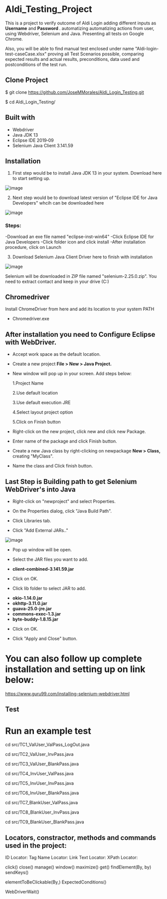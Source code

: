 # Aldi_Testing_Project

This is a project to verify outcome of Aldi Login adding different inputs as <b>Username</b> and <b>Password </b>.
automatizing automatizing actions from user, using Webdriver, Selenium and Java. Presenting all tests on Google Chrome. 

Also, you will be able to find manual test enclosed under name  "Aldi-login-test-caseCase.xlsx" proving all Test Scenarios possible, comparing expected results and actual results, preconditions, data used and postconditions of the test run.

## Clone Project

$ git clone https://github.com/JoseMMorales/Aldi_Login_Testing.git

$ cd Aldi_Login_Testing/

## Built with

* Webdriver
* Java JDK 13
* Eclipse IDE 2019‑09
* Selenium Java Client 3.141.59

## Installation

1. First step would be to install Java JDK 13 in your system. Download <a hrfe = "https://www.oracle.com/technetwork/java/javase/downloads/index.html">here</a> to start setting up.

![image](https://i.ytimg.com/vi/bIl48gbFiEc/maxresdefault.jpg)

2. Next step would be to download latest version of "Eclipse IDE for Java Developers" whcih can be downloaded <a hrfe = "https://www.eclipse.org/downloads/">here</a>

![image](https://encrypted-tbn0.gstatic.com/images?q=tbn:ANd9GcRUKOCkHL8QBEYP6Hw9j27AkY9zmGAKKZUQb1YBnoODMWhspTE-Qg&s)

### Steps:

-Download an exe file named "eclipse-inst-win64"
-Click Eclipse IDE for Java Developers
-Click folder icon and click install
-After installation procedure, click on Launch

3. Download Selenium Java Client Driver <a hrfe = "https://selenium.dev/">here</a> to finish with installation

![image](https://encrypted-tbn0.gstatic.com/images?q=tbn:ANd9GcRU4vLd94KfO4ZiUs99mKNQDYzHitQZvo9K-gNuOC1BZBO2AVMEwQ&s)

Selenium will be downloaded in ZIP file named "selenium-2.25.0.zip". You need to extract contact and keep in your drive (C:)

## Chromedriver 

Install ChromeDriver from here and add its location to your system <a hrfe = "http://chromedriver.chromium.org/">PATH</a>

* Chromedriver.exe

## After installation you need to Configure Eclipse with WebDriver.

- Accept work space as the default location.

- Create a new project <b>File > New > Java Project.</b>

- New window will pop up in your screen.
  Add steps below:

    1.Project Name

    2.Use default location

    3.Use default execution JRE

    4.Select layout project option

    5.Click on Finish button

- Right-click on the new project, click new and click new Package.

- Enter name of the package and click Finish button.
 
- Create a new Java class by right-clicking on newpackage <b> New > Class, </b> creating "MyClass".

- Name the class and Click finish button.

## Last Step is Building path to get Selenium WebDriver's into Java

- Right-click on "newproject" and select Properties.

- On the Properties dialog, click "Java Build Path".

- Click Libraries tab.
  
- Click "Add External JARs.."

![image](https://rumadak.files.wordpress.com/2014/10/selenium_2.jpg)

- Pop up window will be open. 

- Select the JAR files you want to add.

* <b>client-combined-3.141.59.jar</b>

- Click on OK.

- Click lib folder to select JAR to add.

* <b>okio-1.14.0.jar
* okhttp-3.11.0.jar
* guava-25.0-jre.jar
* commons-exec-1.3.jar
* byte-buddy-1.8.15.jar</b>

- Click on OK.

- Click "Apply and Close" button.

# You can also follow up complete installation and setting up on link below:

https://www.guru99.com/installing-selenium-webdriver.html

## Test

# Run an example test

cd src/TC1_ValUser_ValPass_LogOut.java

cd src/TC2_ValUser_InvPass.java

cd src/TC3_ValUser_BlankPass.java

cd src/TC4_InvUser_ValPass.java

cd src/TC5_InvUser_InvPass.java

cd src/TC6_InvUser_BlankPass.java

cd src/TC7_BlankUser_ValPass.java

cd src/TC8_BlankUser_InvPass.java

cd src/TC9_BlankUser_BlankPass.java

## Locators, constractor, methods and commands used in the project:

ID Locator:
Tag Name Locator:
Link Text Locator:
XPath Locator:

click()
close()
manage()
window()
maximize()
get()
findElement(By, by)
sendKeys()

elementToBeClickable(By,)
ExpectedConditions()

WebDriverWait()
